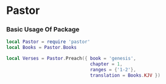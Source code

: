 # Pastor 

### Basic Usage Of Package 

```lua 
local Pastor = require 'pastor'
local Books = Pastor.Books

local Verses = Pastor.Preach({ book = 'genesis', 
                               chapter = 1,
                               ranges = {'1-2'},
                               translation = Books.KJV })
```
